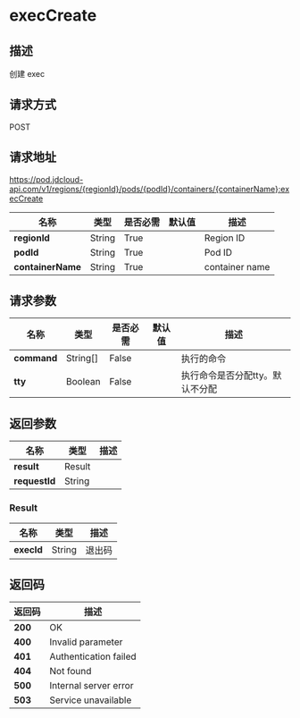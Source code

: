 # execCreate


## 描述
创建 exec


## 请求方式
POST

## 请求地址
https://pod.jdcloud-api.com/v1/regions/{regionId}/pods/{podId}/containers/{containerName}:execCreate

|名称|类型|是否必需|默认值|描述|
|---|---|---|---|---|
|**regionId**|String|True| |Region ID|
|**podId**|String|True| |Pod ID|
|**containerName**|String|True| |container name|

## 请求参数
|名称|类型|是否必需|默认值|描述|
|---|---|---|---|---|
|**command**|String[]|False| |执行的命令|
|**tty**|Boolean|False| |执行命令是否分配tty。默认不分配|


## 返回参数
|名称|类型|描述|
|---|---|---|
|**result**|Result| |
|**requestId**|String| |

### Result
|名称|类型|描述|
|---|---|---|
|**execId**|String|退出码|

## 返回码
|返回码|描述|
|---|---|
|**200**|OK|
|**400**|Invalid parameter|
|**401**|Authentication failed|
|**404**|Not found|
|**500**|Internal server error|
|**503**|Service unavailable|
